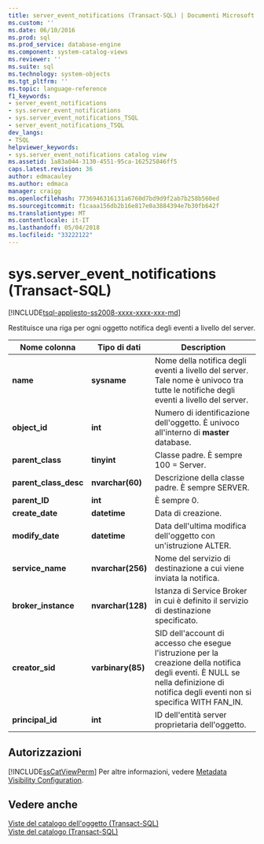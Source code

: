 ```yaml
---
title: server_event_notifications (Transact-SQL) | Documenti Microsoft
ms.custom: ''
ms.date: 06/10/2016
ms.prod: sql
ms.prod_service: database-engine
ms.component: system-catalog-views
ms.reviewer: ''
ms.suite: sql
ms.technology: system-objects
ms.tgt_pltfrm: ''
ms.topic: language-reference
f1_keywords:
- server_event_notifications
- sys.server_event_notifications
- sys.server_event_notifications_TSQL
- server_event_notifications_TSQL
dev_langs:
- TSQL
helpviewer_keywords:
- sys.server_event_notifications catalog view
ms.assetid: 1a83a044-3130-4551-95ca-162525846ff5
caps.latest.revision: 36
author: edmacauley
ms.author: edmaca
manager: craigg
ms.openlocfilehash: 7736946316131a6760d7bd9d9f2ab7b258b560ed
ms.sourcegitcommit: f1caaa156db2b16e817e0a3884394e7b30fb642f
ms.translationtype: MT
ms.contentlocale: it-IT
ms.lasthandoff: 05/04/2018
ms.locfileid: "33222122"
---
```

# <a name="sysservereventnotifications-transact-sql"></a>sys.server_event_notifications (Transact-SQL)
[!INCLUDE[tsql-appliesto-ss2008-xxxx-xxxx-xxx-md](../../includes/tsql-appliesto-ss2008-xxxx-xxxx-xxx-md.md)]

  Restituisce una riga per ogni oggetto notifica degli eventi a livello del server.  
  
|Nome colonna|Tipo di dati|Description|  
|-----------------|---------------|-----------------|  
|**name**|**sysname**|Nome della notifica degli eventi a livello del server. Tale nome è univoco tra tutte le notifiche degli eventi a livello del server.|  
|**object_id**|**int**|Numero di identificazione dell'oggetto. È univoco all'interno di **master** database.|  
|**parent_class**|**tinyint**|Classe padre. È sempre 100 = Server.|  
|**parent_class_desc**|**nvarchar(60)**|Descrizione della classe padre. È sempre SERVER.|  
|**parent_ID**|**int**|È sempre 0.|  
|**create_date**|**datetime**|Data di creazione.|  
|**modify_date**|**datetime**|Data dell'ultima modifica dell'oggetto con un'istruzione ALTER.|  
|**service_name**|**nvarchar(256)**|Nome del servizio di destinazione a cui viene inviata la notifica.|  
|**broker_instance**|**nvarchar(128)**|Istanza di Service Broker in cui è definito il servizio di destinazione specificato.|  
|**creator_sid**|**varbinary(85)**|SID dell'account di accesso che esegue l'istruzione per la creazione della notifica degli eventi. È NULL se nella definizione di notifica degli eventi non si specifica WITH FAN_IN.|  
|**principal_id**|**int**|ID dell'entità server proprietaria dell'oggetto.|  
  
## <a name="permissions"></a>Autorizzazioni  
 [!INCLUDE[ssCatViewPerm](../../includes/sscatviewperm-md.md)] Per altre informazioni, vedere [Metadata Visibility Configuration](../../relational-databases/security/metadata-visibility-configuration.md).  
  
## <a name="see-also"></a>Vedere anche  
 [Viste del catalogo dell'oggetto &#40;Transact-SQL&#41;](../../relational-databases/system-catalog-views/object-catalog-views-transact-sql.md)   
 [Viste del catalogo &#40;Transact-SQL&#41;](../../relational-databases/system-catalog-views/catalog-views-transact-sql.md)  
  
  
